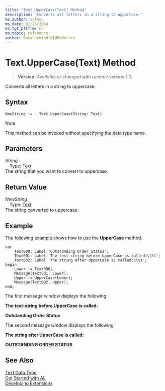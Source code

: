 ```yaml
---
title: "Text.UpperCase(Text) Method"
description: "Converts all letters in a string to uppercase."
ms.author: solsen
ms.date: 02/26/2024
ms.tgt_pltfrm: na
ms.topic: reference
author: SusanneWindfeldPedersen
---
```

[//]: # (START>DO_NOT_EDIT)
[//]: # (IMPORTANT:Do not edit any of the content between here and the END>DO_NOT_EDIT.)
[//]: # (Any modifications should be made in the .xml files in the ModernDev repo.)
# Text.UpperCase(Text) Method
> **Version**: _Available or changed with runtime version 1.0._

Converts all letters in a string to uppercase.


## Syntax
```AL
NewString :=   Text.UpperCase(String: Text)
```
> [!NOTE]
> This method can be invoked without specifying the data type name.
## Parameters
*String*  
&emsp;Type: [Text](text-data-type.md)  
The string that you want to convert to uppercase.  


## Return Value
*NewString*  
&emsp;Type: [Text](text-data-type.md)  
The string converted to uppercase.


[//]: # (IMPORTANT: END>DO_NOT_EDIT)

## Example  
 The following example shows how to use the **UpperCase** method.  
  
```al
var
    Text000: Label 'Outstanding Order Status';  
    Text001: Label 'The test string before UpperCase is called:\\%1';  
    Text002: Label 'The string after UpperCase is called:\\%1';  
begin
    Lower := Text000;  
    Message(Text001, Lower);  
    Upper := UpperCase(Lower);  
    Message(Text002, Upper);  
end;
```  
  
 The first message window displays the following:  
  
 **The test-string before UpperCase is called:**  
  
 **Outstanding Order Status**  
  
 The second message window displays the following:  
  
 **The string after UpperCase is called:**  
  
 **OUTSTANDING ORDER STATUS**  

## See Also
[Text Data Type](text-data-type.md)  
[Get Started with AL](../../devenv-get-started.md)  
[Developing Extensions](../../devenv-dev-overview.md)
